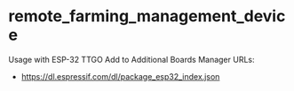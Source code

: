 # remote_farming_management_device

Usage with ESP-32 TTGO
Add to Additional Boards Manager URLs:
- https://dl.espressif.com/dl/package_esp32_index.json
